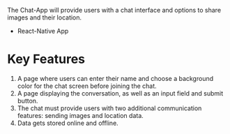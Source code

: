 The Chat-App will
 provide users with a chat interface and options to share images and their
 location.

- React-Native App

# Key Features

 1. A page where users can enter their name and choose a background color for the chat screen before joining the chat.
 2. A page displaying the conversation, as well as an input field and submit button.
 3. The chat must provide users with two additional communication features: sending images and location data.
 4. Data gets stored online and offline.